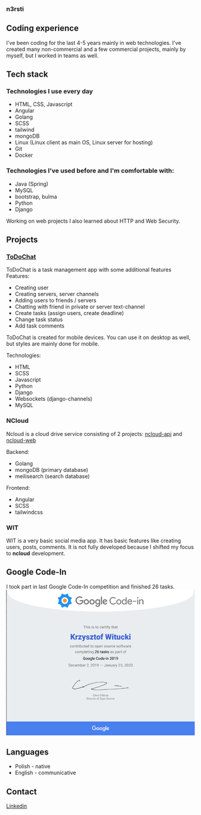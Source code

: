 ### n3rsti

## Coding experience
I've been coding for the last 4-5 years mainly in web technologies. I've created many non-commercial and a few commercial projects, mainly by myself, but I worked in teams as well.

## Tech stack
### Technologies I use every day
- HTML, CSS, Javascript
- Angular
- Golang
- SCSS
- tailwind
- mongoDB
- Linux (Linux client as main OS, Linux server for hosting)
- Git
- Docker

### Technologies I've used before and I'm comfortable with:
- Java (Spring)
- MySQL
- bootstrap, bulma
- Python
- Django


Working on web projects I also learned about HTTP and Web Security.

## Projects
### [ToDoChat](https://github.com/n3rsti/ToDoChat)

ToDoChat is a task management app with some additional features
Features:
- Creating user
- Creating servers, server channels
- Adding users to friends / servers
- Chatting with friend in private or server text-channel
- Create tasks (assign users, create deadline)
- Change task status
- Add task comments

ToDoChat is created for mobile devices. You can use it on desktop as well, but styles are mainly done for mobile.

Technologies:
- HTML
- SCSS
- Javascript
- Python
- Django
- Websockets (django-channels)
- MySQL

### NCloud

Ncloud is a cloud drive service consisting of 2 projects: [ncloud-api](https://github.com/n3rsti/ncloud-api) and [ncloud-web](https://github.com/n3rsti/ncloud-web)

Backend:
- Golang
- mongoDB (primary database)
- meilisearch (search database)

Frontend:
- Angular
- SCSS
- tailwindcss

### WIT
WIT is a very basic social media app. It has basic features like creating users, posts, comments. It is not fully developed because I shifted my focus to **ncloud** development.

## Google Code-In
I took part in last Google Code-In competition and finished 26 tasks.
<img src="https://raw.githubusercontent.com/n3rsti/n3rsti/main/gci.png" alt="GCI Certificate">

## Languages
* Polish - native
* English - communicative

## Contact
[Linkedin](https://www.linkedin.com/in/kwitucki/)
